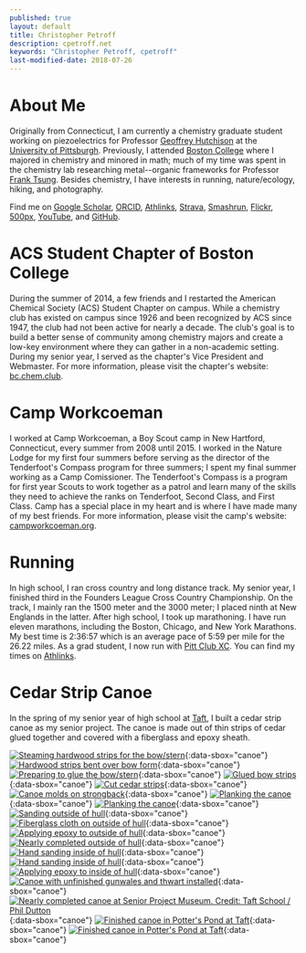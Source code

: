 ```yaml
---
published: true
layout: default
title: Christopher Petroff
description: cpetroff.net
keywords: "Christopher Petroff, cpetroff"
last-modified-date: 2018-07-26
---
```


# About Me

Originally from Connecticut, I am currently a chemistry graduate student working on piezoelectrics for Professor [Geoffrey Hutchison](https://hutchisonlab.org/) at the [University of Pittsburgh](https://www.pitt.edu/). Previously, I attended [Boston College](https://www.bc.edu/) where I majored in chemistry and minored in math; much of my time was spent in the chemistry lab researching metal--organic frameworks for Professor [Frank Tsung](https://sites.bc.edu/frank-tsung/). Besides chemistry, I have interests in running, nature/ecology, hiking, and photography.

Find me on [Google Scholar](https://scholar.google.com/citations?user=pO0-qfoAAAAJ), [ORCID](https://orcid.org/0000-0003-2264-7983), [Athlinks](https://www.athlinks.com/athletes/267110779), [Strava](https://www.strava.com/athletes/18985791), [Smashrun](https://smashrun.com/cpetroff), [Flickr](https://www.flickr.com/photos/cpetroff), [500px](https://500px.com/cpetroff), [YouTube](https://www.youtube.com/christopherpetroff), and [GitHub](https://github.com/petroffc).

# ACS Student Chapter of Boston College

During the summer of 2014, a few friends and I restarted the American Chemical Society (ACS) Student Chapter on campus. While a chemistry club has existed on campus since 1926 and been recognized by ACS since 1947, the club had not been active for nearly a decade. The club's goal is to build a better sense of community among chemistry majors and create a low-key environment where they can gather in a non-academic setting. During my senior year, I served as the chapter's Vice President and Webmaster. For more information, please visit the chapter's website: [bc.chem.club](https://bc.chem.club/).

# Camp Workcoeman

I worked at Camp Workcoeman, a Boy Scout camp in New Hartford, Connecticut, every summer from 2008 until 2015. I worked in the Nature Lodge for my first four summers before serving as the director of the Tenderfoot's Compass program for three summers; I spent my final summer working as a Camp Comissioner. The Tenderfoot's Compass is a program for first year Scouts to work together as a patrol and learn many of the skills they need to achieve the ranks on Tenderfoot, Second Class, and First Class. Camp has a special place in my heart and is where I have made many of my best friends. For more information, please visit the camp's website: [campworkcoeman.org](https://campworkcoeman.org/).

# Running

In high school, I ran cross country and long distance track. My senior year, I finished third in the Founders League Cross Country Championship. On the track, I mainly ran the 1500 meter and the 3000 meter; I placed ninth at New Englands in the latter. After high school, I took up marathoning. I have run eleven marathons, including the Boston, Chicago, and New York Marathons. My best time is 2:36:57 which is an average pace of 5:59 per mile for the 26.22 miles. As a grad student, I now run with [Pitt Club XC](https://www.pittclubxc.com/). You can find my times on [Athlinks](https://www.athlinks.com/athletes/267110779).

# Cedar Strip Canoe

In the spring of my senior year of high school at [Taft](https://www.taftschool.org/), I built a cedar strip canoe as my senior project. The canoe is made out of thin strips of cedar glued together and covered with a fiberglass and epoxy sheath.

[![Steaming hardwood strips for the bow/stern](images/thumb3.JPG)](images/image3.JPG){:data-sbox="canoe"}
[![Hardwood strips bent over bow form](images/thumb5.JPG)](images/image5.JPG){:data-sbox="canoe"}
[![Preparing to glue the bow/stern](images/thumb8.JPG)](images/image8.JPG){:data-sbox="canoe"}
[![Glued bow strips](images/thumb9.JPG)](images/image9.JPG){:data-sbox="canoe"}
[![Cut cedar strips](images/thumb12.JPG)](images/image12.JPG){:data-sbox="canoe"}
[![Canoe molds on strongback](images/thumb14.JPG)](images/image14.JPG){:data-sbox="canoe"}
[![Planking the canoe](images/thumb16.JPG)](images/image16.JPG){:data-sbox="canoe"}
[![Planking the canoe](images/thumb17.JPG)](images/image17.JPG){:data-sbox="canoe"}
[![Sanding outside of hull](images/thumb18.JPG)](images/image18.JPG){:data-sbox="canoe"}
[![Fiberglass cloth on outside of hull](images/thumb19.JPG)](images/image19.JPG){:data-sbox="canoe"}
[![Applying epoxy to outside of hull](images/thumb20.JPG)](images/image20.JPG){:data-sbox="canoe"}
[![Nearly completed outside of hull](images/thumb21.JPG)](images/image21.JPG){:data-sbox="canoe"}
[![Hand sanding inside of hull](images/thumb22.JPG)](images/image22.JPG){:data-sbox="canoe"}
[![Hand sanding inside of hull](images/thumb23.JPG)](images/image23.JPG){:data-sbox="canoe"}
[![Applying epoxy to inside of hull](images/thumb24.JPG)](images/image24.JPG){:data-sbox="canoe"}
[![Canoe with unfinished gunwales and thwart installed](images/thumb25.JPG)](images/image25.JPG){:data-sbox="canoe"}
[![Nearly completed canoe at Senior Project Museum. Credit: Taft School / Phil Dutton](images/thumb26.JPG)](images/image26.JPG){:data-sbox="canoe"}
[![Finished canoe in Potter's Pond at Taft](images/thumb27.JPG)](images/image27.JPG){:data-sbox="canoe"}
[![Finished canoe in Potter's Pond at Taft](images/thumb28.JPG)](images/image28.JPG){:data-sbox="canoe"}

